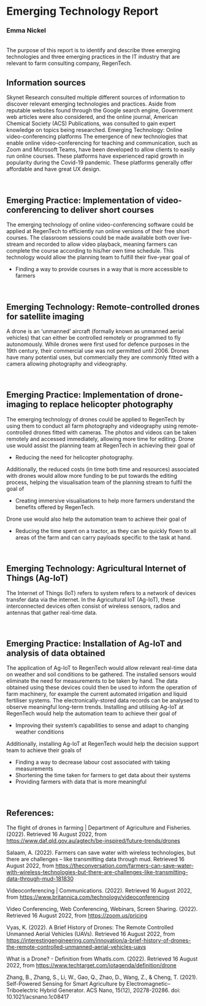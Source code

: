 # Emerging Technology Report
### Emma Nickel
<br>
The purpose of this report is to identify and describe three emerging technologies and three emerging practices in the IT industry that are relevant to farm consulting company, RegenTech. 

<br>

## Information sources

Skynet Research consulted multiple different sources of information to discover relevant emerging technologies and practices. Aside from reputable websites found through the Google search engine, Government web articles were also considered, and the online journal, American Chemical Society (ACS) Publications, was consulted to gain expert knowledge on topics being researched.
Emerging Technology: Online video-conferencing platforms 
The emergence of new technologies that enable online video-conferencing for teaching and communication, such as Zoom and Microsoft Teams, have been developed to allow clients to easily run online courses. These platforms have experienced rapid growth in popularity during the Covid-19 pandemic. These platforms generally offer affordable and have great UX design.

<br>

## Emerging Practice: Implementation of video-conferencing to deliver short courses

The emerging technology of online video-conferencing software could be applied at RegenTech to efficiently run online versions of their free short courses. The classroom sessions could be made available both over live-stream and recorded to allow video playback, meaning farmers can complete the course according to his/her own time schedule.
This technology would allow the planning team to fulfill their five-year goal of 
- Finding a way to provide courses in a way that is more accessible to farmers

<br>

## Emerging Technology: Remote-controlled drones for satellite imaging

A drone is an ‘unmanned’ aircraft (formally known as unmanned aerial vehicles) that can either be controlled remotely or programmed to fly autonomously. While drones were first used for defence purposes in the 19th century, their commercial use was not permitted until 2006. Drones have many potential uses, but commercially they are commonly fitted with a camera allowing photography and videography.

<br>

## Emerging Practice: Implementation of drone-imaging to replace helicopter photography

The emerging technology of drones could be applied to RegenTech by using them to conduct all farm photography and videography using remote-controlled drones fitted with cameras. The photos and videos can be taken remotely and accessed immediately, allowing more time for editing. Drone use would assist the planning team at RegenTech in achieving their goal of

- Reducing the need for helicopter photography.

Additionally, the reduced costs (in time both time and resources) associated with drones would allow more funding to be put towards the editing process, helping the visualisation team of the planning stream to fulfil the goal of 

- Creating immersive visualisations to help more farmers understand the benefits offered by RegenTech.

Drone use would also help the automation team to achieve their goal of 

- Reducing the time spent on a tractor, as they can be quickly flown to all areas of the farm and can carry payloads specific to the task at hand.

<br>

## Emerging Technology: Agricultural Internet of Things (Ag-IoT)

The Internet of Things (IoT) refers to system refers to a network of devices transfer data via the internet. In the Agricultural IoT (Ag-IoT), these interconnected devices often consist of wireless sensors, radios and antennas that gather real-time data.

<br>

## Emerging Practice: Installation of Ag-IoT and analysis of data obtained

The application of Ag-IoT to RegenTech would allow relevant real-time data on weather and soil conditions to be gathered. The installed sensors would eliminate the need for measurements to be taken by hand.  The data obtained using these devices could then be used to inform the operation of farm machinery, for example the current automated irrigation and liquid fertiliser systems. The electronically-stored data records can be analysed to observe meaningful long-term trends.
Installing and utilising Ag-IoT at RegenTech would help the automation team to achieve their goal of
- Improving their system’s capabilities to sense and adapt to changing weather conditions

Additionally, installing Ag-IoT at RegenTech would help the decision support team to achieve their goals of
- Finding a way to decrease labour cost associated with taking measurements
- Shortening the time taken for farmers to get data about their systems
- Providing farmers with data that is more meaningful

<br>

## References:

The flight of drones in farming | Department of Agriculture and Fisheries. (2022). Retrieved 16 August 2022, from https://www.daf.qld.gov.au/agtech/be-inspired/future-trends/drones

Salaam, A. (2022). Farmers can save water with wireless technologies, but there are challenges – like transmitting data through mud. Retrieved 16 August 2022, from https://theconversation.com/farmers-can-save-water-with-wireless-technologies-but-there-are-challenges-like-transmitting-data-through-mud-181830

Videoconferencing | Communications. (2022). Retrieved 16 August 2022, from https://www.britannica.com/technology/videoconferencing

Video Conferencing, Web Conferencing, Webinars, Screen Sharing. (2022). Retrieved 16 August 2022, from https://zoom.us/pricing

Vyas, K. (2022). A Brief History of Drones: The Remote Controlled Unmanned Aerial Vehicles (UAVs). Retrieved 16 August 2022, from https://interestingengineering.com/innovation/a-brief-history-of-drones-the-remote-controlled-unmanned-aerial-vehicles-uavs

What is a Drone? - Definition from WhatIs.com. (2022). Retrieved 16 August 2022, from https://www.techtarget.com/iotagenda/definition/drone

Zhang, B., Zhang, S., Li, W., Gao, Q., Zhao, D., Wang, Z., & Cheng, T. (2021). Self-Powered Sensing for Smart Agriculture by Electromagnetic–Triboelectric Hybrid Generator. ACS Nano, 15(12), 20278-20286. doi: 10.1021/acsnano.1c08417

